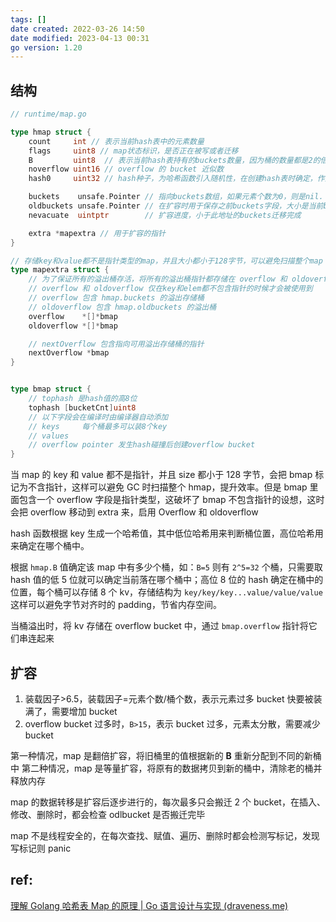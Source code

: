 ```yaml
---
tags: []
date created: 2022-03-26 14:50
date modified: 2023-04-13 00:31
go version: 1.20
---
```


## 结构

```go
// runtime/map.go

type hmap struct {
	count     int // 表示当前hash表中的元素数量
	flags     uint8	// map状态标识，是否正在被写或者迁移
	B         uint8  // 表示当前hash表持有的buckets数量，因为桶的数量都是2的倍数，所以存储对数，len(buckets) == 2^B
	noverflow uint16 // overflow 的 bucket 近似数
	hash0     uint32 // hash种子，为哈希函数引入随机性，在创建hash表时确定，作为hash函数的参数传入

	buckets    unsafe.Pointer // 指向buckets数组，如果元素个数为0，则是nil.
	oldbuckets unsafe.Pointer // 在扩容时用于保存之前buckets字段，大小是当前buckets的一半
	nevacuate  uintptr        // 扩容进度，小于此地址的buckets迁移完成

	extra *mapextra // 用于扩容的指针
}

// 存储key和value都不是指针类型的map，并且大小都小于128字节，可以避免扫描整个map
type mapextra struct {
	// 为了保证所有的溢出桶存活，将所有的溢出桶指针都存储在 overflow 和 oldoverflow 中
	// overflow 和 oldoverflow 仅在key和elem都不包含指针的时候才会被使用到
	// overflow 包含 hmap.buckets 的溢出存储桶
	// oldoverflow 包含 hmap.oldbuckets 的溢出桶
	overflow    *[]*bmap
	oldoverflow *[]*bmap

	// nextOverflow 包含指向可用溢出存储桶的指针
	nextOverflow *bmap
}


type bmap struct {
	// tophash 是hash值的高8位
	tophash [bucketCnt]uint8
	// 以下字段会在编译时由编译器自动添加
	// keys 	每个桶最多可以装8个key
	// values 	
	// overflow pointer 发生hash碰撞后创建overflow bucket
}
```

当 map 的 key 和 value 都不是指针，并且 size 都小于 128 字节，会把 bmap 标记为不含指针，这样可以避免 GC 时扫描整个 hmap，提升效率。但是 bmap 里面包含一个 overflow 字段是指针类型，这破坏了 bmap 不包含指针的设想，这时会把 overflow 移动到 extra 来，启用 Overflow 和 oldoverflow

hash 函数根据 key 生成一个哈希值，其中低位哈希用来判断桶位置，高位哈希用来确定在哪个桶中。

根据 `hmap.B` 值确定该 map 中有多少个桶，如：`B=5` 则有 `2^5=32` 个桶，只需要取 hash 值的低 5 位就可以确定当前落在哪个桶中；高位 8 位的 hash 确定在桶中的位置，每个桶可以存储 8 个 kv，存储结构为 `key/key/key...value/value/value` 这样可以避免字节对齐时的 padding，节省内存空间。

当桶溢出时，将 kv 存储在 overflow bucket 中，通过 `bmap.overflow` 指针将它们串连起来

## 扩容

1. 装载因子\>6.5，装载因子=元素个数/桶个数，表示元素过多 bucket 快要被装满了，需要增加 bucket
2. overflow bucket 过多时，`B>15`，表示 bucket 过多，元素太分散，需要减少 bucket

第一种情况，map 是翻倍扩容，将旧桶里的值根据新的 **B** 重新分配到不同的新桶中
第二种情况，map 是等量扩容，将原有的数据拷贝到新的桶中，清除老的桶并释放内存

map 的数据转移是扩容后逐步进行的，每次最多只会搬迁 2 个 bucket，在插入、修改、删除时，都会检查 odlbucket 是否搬迁完毕

map 不是线程安全的，在每次查找、赋值、遍历、删除时都会检测写标记，发现写标记则 panic

## ref:

[理解 Golang 哈希表 Map 的原理 | Go 语言设计与实现 (draveness.me)](https://draveness.me/golang/docs/part2-foundation/ch03-datastructure/golang-hashmap/#33-%E5%93%88%E5%B8%8C%E8%A1%A8)